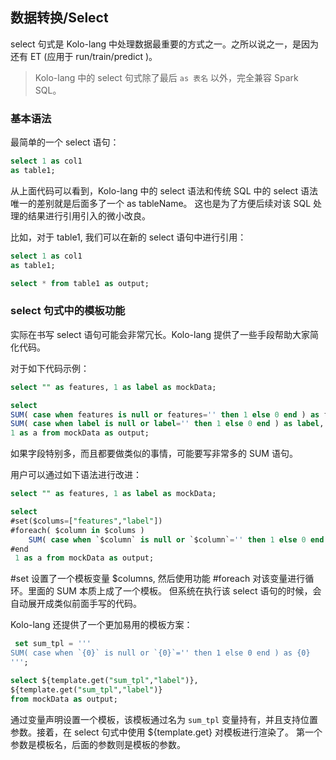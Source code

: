 ## 数据转换/Select

select 句式是 Kolo-lang 中处理数据最重要的方式之一。之所以说之一，是因为还有 ET (应用于 run/train/predict )。

> Kolo-lang 中的 select 句式除了最后 `as 表名` 以外，完全兼容 Spark SQL。

### 基本语法

最简单的一个 select 语句：

```sql
select 1 as col1 
as table1;
```

从上面代码可以看到，Kolo-lang 中的 select 语法和传统 SQL 中的 select 语法唯一的差别就是后面多了一个 as tableName。
这也是为了方便后续对该 SQL 处理的结果进行引用引入的微小改良。

比如，对于 table1, 我们可以在新的 select 语句中进行引用：

```sql
select 1 as col1 
as table1;

select * from table1 as output;
```


### select 句式中的模板功能

实际在书写 select 语句可能会非常冗长。Kolo-lang 提供了一些手段帮助大家简化代码。

对于如下代码示例：

```sql
select "" as features, 1 as label as mockData;

select 
SUM( case when features is null or features='' then 1 else 0 end ) as features,
SUM( case when label is null or label='' then 1 else 0 end ) as label,
1 as a from mockData as output;
```

如果字段特别多，而且都要做类似的事情，可能要写非常多的 SUM 语句。

用户可以通过如下语法进行改进：

```sql
select "" as features, 1 as label as mockData;

select 
#set($colums=["features","label"])
#foreach( $column in $colums )
    SUM( case when `$column` is null or `$column`='' then 1 else 0 end ) as $column,
#end
 1 as a from mockData as output;
```

#set 设置了一个模板变量 $columns, 然后使用功能 #foreach 对该变量进行循环。里面的 SUM 本质上成了一个模板。
但系统在执行该 select 语句的时候，会自动展开成类似前面手写的代码。

Kolo-lang 还提供了一个更加易用的模板方案：

```sql
 set sum_tpl = '''
SUM( case when `{0}` is null or `{0}`='' then 1 else 0 end ) as {0}
''';

select ${template.get("sum_tpl","label")},
${template.get("sum_tpl","label")}
from mockData as output;
```

通过变量声明设置一个模板，该模板通过名为 `sum_tpl` 变量持有，并且支持位置参数。接着，在 select 句式中使用 ${template.get} 对模板进行渲染了。
第一个参数是模板名，后面的参数则是模板的参数。

